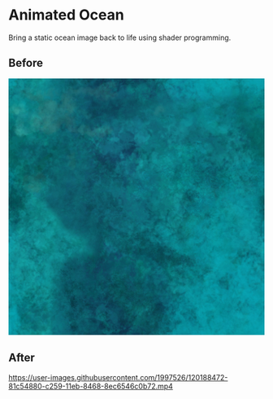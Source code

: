 
# Animated Ocean

Bring a static ocean image back to life using shader programming.

## Before

![GitHub Logo](/texture/Water_Original_45x45.jpg)

## After

https://user-images.githubusercontent.com/1997526/120188472-81c54880-c259-11eb-8468-8ec6546c0b72.mp4

